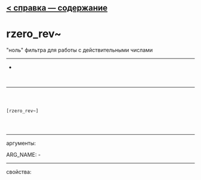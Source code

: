 [< справка — содержание](ceammc_lib.html)
---

# rzero_rev~


&#34;ноль&#34; фильтра для работы с действительными числами

---

-
<br>


---


```



[rzero_rev~]


            
```

---
аргументы:

ARG_NAME: -<br>

---
свойства:


